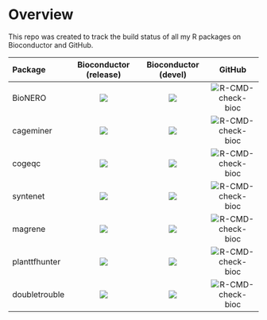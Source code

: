 # Overview

This repo was created to track the build status of all my R packages on Bioconductor and GitHub.

| Package | Bioconductor (release) | Bioconductor (devel) | GitHub |
|:--------|:----------------------:|:--------------------:|:------:|
| BioNERO | ![](https://bioconductor.org/shields/build/release/bioc/BioNERO.svg) | ![](https://bioconductor.org/shields/build/devel/bioc/BioNERO.svg) | ![R-CMD-check-bioc](https://github.com/almeidasilvaf/BioNERO/workflows/R-CMD-check-bioc/badge.svg) |
| cageminer | ![](https://bioconductor.org/shields/build/release/bioc/cageminer.svg) | ![](https://bioconductor.org/shields/build/devel/bioc/cageminer.svg) | ![R-CMD-check-bioc](https://github.com/almeidasilvaf/cageminer/workflows/R-CMD-check-bioc/badge.svg) |
| cogeqc | ![](https://bioconductor.org/shields/build/release/bioc/cogeqc.svg) | ![](https://bioconductor.org/shields/build/devel/bioc/cogeqc.svg) | ![R-CMD-check-bioc](https://github.com/almeidasilvaf/cogeqc/workflows/R-CMD-check-bioc/badge.svg) |
| syntenet | ![](https://bioconductor.org/shields/build/release/bioc/syntenet.svg) | ![](https://bioconductor.org/shields/build/devel/bioc/syntenet.svg) | ![R-CMD-check-bioc](https://github.com/almeidasilvaf/syntenet/workflows/R-CMD-check-bioc/badge.svg) |
| magrene | ![](https://bioconductor.org/shields/build/release/bioc/magrene.svg) | ![](https://bioconductor.org/shields/build/devel/bioc/magrene.svg) | ![R-CMD-check-bioc](https://github.com/almeidasilvaf/magrene/workflows/R-CMD-check-bioc/badge.svg) |
| planttfhunter | ![](https://bioconductor.org/shields/build/release/bioc/planttfhunter.svg) | ![](https://bioconductor.org/shields/build/devel/bioc/planttfhunter.svg) | ![R-CMD-check-bioc](https://github.com/almeidasilvaf/planttfhunter/workflows/R-CMD-check-bioc/badge.svg) |
| doubletrouble | ![](https://bioconductor.org/shields/build/release/bioc/doubletrouble.svg) | ![](https://bioconductor.org/shields/build/devel/bioc/doubletrouble.svg) | ![R-CMD-check-bioc](https://github.com/almeidasilvaf/doubletrouble/workflows/R-CMD-check-bioc/badge.svg) |

